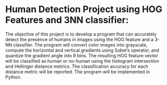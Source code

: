 # **Human Detection Project using HOG Features and 3NN classifier:**


The objective of this project is to develop a program that can accurately detect the presence of humans in images using the HOG feature and a 3-NN classifier. The program will convert color images into grayscale, compute the horizontal and vertical gradients using Sobel’s operator, and quantize the gradient angle into 9 bins. The resulting HOG feature vector will be classified as human or no-human using the histogram intersection and Hellinger distance metrics. The classification accuracy for each distance metric will be reported. The program will be implemented in Python.

